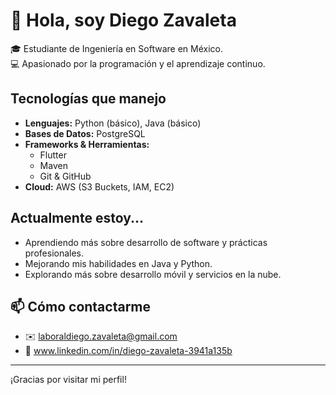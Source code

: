# 👋 Hola, soy Diego Zavaleta

🎓 Estudiante de Ingeniería en Software en México.  
💻 Apasionado por la programación y el aprendizaje continuo.

## Tecnologías que manejo

- **Lenguajes:** Python (básico), Java (básico)
- **Bases de Datos:** PostgreSQL
- **Frameworks & Herramientas:**
  - Flutter
  - Maven
  - Git & GitHub
- **Cloud:** AWS (S3 Buckets, IAM, EC2)

## Actualmente estoy...

- Aprendiendo más sobre desarrollo de software y prácticas profesionales.
- Mejorando mis habilidades en Java y Python.
- Explorando más sobre desarrollo móvil y servicios en la nube.

## 📫 Cómo contactarme

- ✉️ laboraldiego.zavaleta@gmail.com
- 💼 www.linkedin.com/in/diego-zavaleta-3941a135b

---

¡Gracias por visitar mi perfil!
